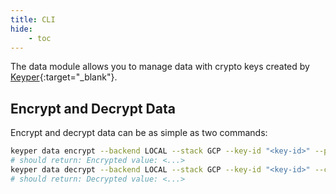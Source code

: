 ```yaml
---
title: CLI
hide:
    - toc
---
```


The data module allows you to manage data with crypto keys created by [Keyper](https://github.com/jarrid-xyz/keyper/){:target="_blank"}.

## Encrypt and Decrypt Data

Encrypt and decrypt data can be as simple as two commands:

```bash
keyper data encrypt --backend LOCAL --stack GCP --key-id "<key-id>" --plaintext "<>"
# should return: Encrypted value: <...>
keyper data decrypt --backend LOCAL --stack GCP --key-id "<key-id>" --ciphertext "<>"
# should return: Decrypted value: <...>
```
